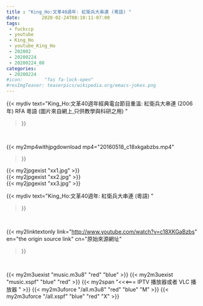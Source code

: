 ```yaml
---
title : "King_Ho:文革40週年: 紅衛兵大串連 (粵語) "
date:        2020-02-24T08:10:11-07:00
tags:
 - fuckccp
 - youtube
 - King_Ho
 - youtube_King_Ho
 - 202002
 - 20200224
 - 20200224_08
categories:
 - 20200224
#icon:        "fas fa-lock-open"
#resImgTeaser: teaserpics/wikipedia.org/emacs-jokes.png
---
```


{{< mydiv text="King_Ho:文革40週年經典電台節目重溫: 紅衛兵大串連 (2006年) RFA 粵語  (圖片來自網上,只供教學與科研之用) "
>}}
<br>


{{< my2mp4withjpgdownload mp4="20160518_c18xkgabzbs.mp4"
>}}

{{< my2jpgexist "xx1.jpg" >}}<br>
{{< my2jpgexist "xx2.jpg" >}}<br>
{{< my2jpgexist "xx3.jpg" >}}<br>



{{< mydiv text="King_Ho:文革40週年: 紅衛兵大串連 (粵語) "
>}}
<br>

{{< my2linktextonly link="http://www.youtube.com/watch?v=c18XKGaBzbs"
en="the origin source link" cn="原始來源網址"
>}}


<br>

{{< my2m3uexist "music.m3u8" "red"  "blue" >}} {{< my2m3uexist "music.xspf" "blue" "red"  >}} {{< my2span "<<<=== IPTV 播放器或者 VLC 播放器 " >}} {{< my2m3uforce "/all.m3u8" "red"  "blue" "M" >}} {{< my2m3uforce "/all.xspf" "blue" "red"  "X" >}} 
